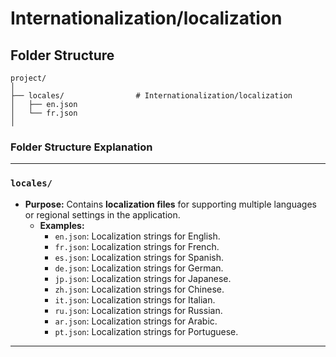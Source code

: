 # Internationalization/localization

## Folder Structure

```
project/
│
├── locales/                # Internationalization/localization
│   ├── en.json
│   └── fr.json
│
```

### **Folder Structure Explanation**

* * *

### **`locales/`**

- **Purpose:** Contains **localization files** for supporting multiple languages or regional settings in the application.
    - **Examples:**
        - `en.json`: Localization strings for English.
        - `fr.json`: Localization strings for French.
        - `es.json`: Localization strings for Spanish.
        - `de.json`: Localization strings for German.
        - `jp.json`: Localization strings for Japanese.
        - `zh.json`: Localization strings for Chinese.
        - `it.json`: Localization strings for Italian.
        - `ru.json`: Localization strings for Russian.
        - `ar.json`: Localization strings for Arabic.
        - `pt.json`: Localization strings for Portuguese.

* * *
